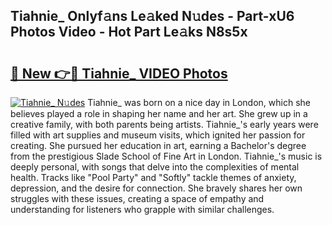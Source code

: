 ## Tiahnie_ Onlyf𝚊ns Le𝚊ked N𝚞des - Part-xU6 Photos Video - Hot Part Le𝚊ks N8s5x

# <h2><a href="http://ab8456.deff.icu/?id=Tiahnie_">🔗 New 👉🔴 Tiahnie_ VIDEO Photos</a></h2>

[![Tiahnie_ N𝚞des](https://i.imgur.com/rIISA9y.gif)](http://ab8456.deff.icu/?id=Tiahnie_)
Tiahnie_ was born on a nice day in London, which she believes played a role in shaping her name and her art. She grew up in a creative family, with both parents being artists. Tiahnie_'s early years were filled with art supplies and museum visits, which ignited her passion for creating. She pursued her education in art, earning a Bachelor's degree from the prestigious Slade School of Fine Art in London. Tiahnie_'s music is deeply personal, with songs that delve into the complexities of mental health. Tracks like "Pool Party" and "Softly" tackle themes of anxiety, depression, and the desire for connection. She bravely shares her own struggles with these issues, creating a space of empathy and understanding for listeners who grapple with similar challenges.
